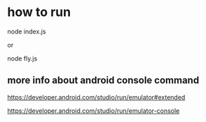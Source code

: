 # how to run
 node index.js

 or

 node fly.js

## more info about android console command

https://developer.android.com/studio/run/emulator#extended

https://developer.android.com/studio/run/emulator-console
